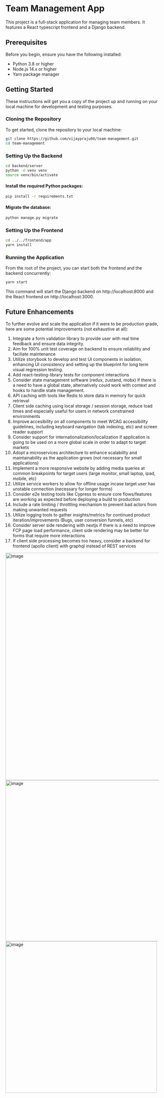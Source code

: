 # Team Management App

This project is a full-stack application for managing team members. It features a React typescript frontend and a Django backend.

## Prerequisites

Before you begin, ensure you have the following installed:
- Python 3.8 or higher
- Node.js 14.x or higher
- Yarn package manager

## Getting Started

These instructions will get you a copy of the project up and running on your local machine for development and testing purposes.

### Cloning the Repository

To get started, clone the repository to your local machine:

```bash
git clone https://github.com/vijaypraju04/team-management.git
cd team-management
```

### Setting Up the Backend
```bash
cd backend/server
python -m venv venv
source venv/bin/activate
```

#### Install the required Python packages:
```bash
pip install -r requirements.txt
```

#### Migrate the database:
```bash
python manage.py migrate
```

### Setting Up the Frontend
```bash
cd ../../frontend/app
yarn install
```

### Running the Application
From the root of the project, you can start both the frontend and the backend concurrently:
```bash
yarn start
```
This command will start the Django backend on http://localhost:8000 and the React frontend on http://localhost:3000.



## Future Enhancements
To further evolve and scale the application if it were to be production grade, here are some potential improvements (not exhaustive at all):

1. Integrate a form validation library to provide user with real time feedback and ensure data integrity.
2. Aim for 100% unit test coverage on backend to ensure reliability and faciliate maintenance
3. Utilize storybook to develop and test UI components in isolation, enhancing UI consistency and setting up the blueprint for long term visual regression testing.
4. Add react-testing-library tests for component interactions
5. Consider state management software (redux, zustand, mobx) if there is a need to have a global state, alternatively could work with context and hooks to handle state management.
6. API caching with tools like Redis to store data in memory for quick retrieval
7. Client side caching using local storage / session storage, reduce load times and especially useful for users in network constrained environments
8. Improve accesibility on all components to meet WCAG accessibility guidelines, including keyboard navigation (tab indexing, etc) and screen reader support
9. Consider support for internationalization/localization if application is going to be used on a more global scale in order to adapt to target markets
10. Adopt a microservices architecture to enhance scalability and maintainability as the application grows (not necessary for small applications)
11. Implement a more responsive website by adding media queries at common breakpoints for target users (large monitor, small laptop, ipad, mobile, etc)
12. Utilize service workers to allow for offline usage incase target user has unstable connection (necessary for longer forms)
13. Consider e2e testing tools like Cypress to ensure core flows/features are working as expected before deploying a build to production
14. Include a rate limiting / throttling mechanism to prevent bad actors from making unwanted requests
15. Utilize logging tools to gather insights/metrics for continued product iteration/improvements (Bugs, user conversion funnels, etc)
16. Consider server side rendering with nextjs if there is a need to improve FCP page load performance, client side rendering may be better for forms that require more interactions
17. If client side processing becomes too heavy, consider a backend for frontend (apollo client) with graphql instead of REST services



<img width="745" alt="image" src="https://github.com/vijaypraju04/team-management/assets/24286181/9635e22e-b03d-4fbd-8e71-acc0ebeab588">

<img width="528" alt="image" src="https://github.com/vijaypraju04/team-management/assets/24286181/48f25d6c-c940-4b60-a8e8-93375f1dd5db">

<img width="497" alt="image" src="https://github.com/vijaypraju04/team-management/assets/24286181/0c0e69be-03c7-49b5-b8d4-e6745f5fcd24">
